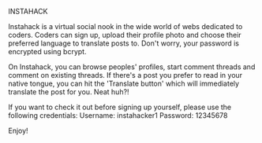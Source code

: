 INSTAHACK

Instahack is a virtual social nook in the wide world of webs dedicated to coders. Coders can sign up, upload their profile photo and choose their preferred language to translate posts to. Don't worry, your password is encrypted using bcrypt.

On Instahack, you can browse peoples' profiles, start comment threads and comment on existing threads. If there's a post you prefer to read in your native tongue, you can hit the 'Translate button' which will immediately translate the post for you. Neat huh?!

If you want to check it out before signing up yourself, please use the following credentials: 
    Username: instahacker1
    Password: 12345678

Enjoy!